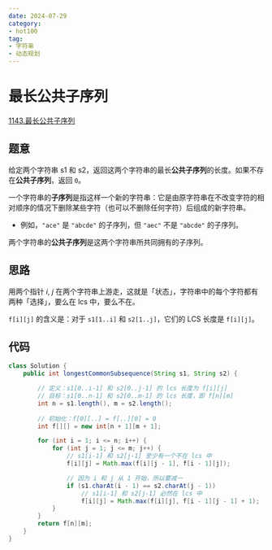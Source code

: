 ```yaml
---
date: 2024-07-29
category: 
- hot100
tag: 
- 字符串
- 动态规划
---
```


# 最长公共子序列

<!-- more -->

[1143.最长公共子序列](https://leetcode.cn/problems/longest-common-subsequence/description/?envType=study-plan-v2&envId=top-100-liked)

## 题意

给定两个字符串 s1 和 s2，返回这两个字符串的最长**公共子序列**的长度。如果不存在**公共子序列**，返回 `0`。

一个字符串的**子序列**是指这样一个新的字符串：它是由原字符串在不改变字符的相对顺序的情况下删除某些字符（也可以不删除任何字符）后组成的新字符串。

- 例如，`"ace"` 是 `"abcde"` 的子序列，但 `"aec"` 不是 `"abcde"` 的子序列。

两个字符串的**公共子序列**是这两个字符串所共同拥有的子序列。

## 思路

用两个指针 $i$, $j$ 在两个字符串上游走，这就是「状态」，字符串中的每个字符都有两种「选择」，要么在 lcs 中，要么不在。

`f[i][j]` 的含义是：对于 `s1[1..i]` 和 `s2[1..j]`，它们的 LCS 长度是 `f[i][j]`。

## 代码

```java
class Solution {
    public int longestCommonSubsequence(String s1, String s2) {

        // 定义：s1[0..i-1] 和 s2[0..j-1] 的 lcs 长度为 f[i][j]
        // 目标：s1[0..n-1] 和 s2[0..m-1] 的 lcs 长度，即 f[n][m]
        int n = s1.length(), m = s2.length();
        
        // 初始化：f[0][..] = f[..][0] = 0
        int f[][] = new int[n + 1][m + 1];

        for (int i = 1; i <= n; i++) {
            for (int j = 1; j <= m; j++) {
                // s1[i-1] 和 s2[j-1] 至少有一个不在 lcs 中
                f[i][j] = Math.max(f[i][j - 1], f[i - 1][j]);

                // 因为 i 和 j 从 1 开始，所以要减一
                if (s1.charAt(i - 1) == s2.charAt(j - 1))
                    // s1[i-1] 和 s2[j-1] 必然在 lcs 中
                    f[i][j] = Math.max(f[i][j], f[i - 1][j - 1] + 1);
            }
        }
        return f[n][m];
    }
}
```
